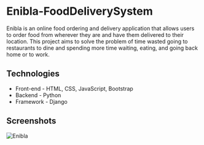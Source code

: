 # Enibla-FoodDeliverySystem

Enibla is an online food ordering and delivery application that allows users to order food from wherever they are and have them delivered to their location. This project aims to solve the problem of time wasted going to restaurants to dine and spending more time waiting, eating, and going back home or to work.

## Technologies

* Front-end   - HTML, CSS, JavaScript, Bootstrap
* Backend     - Python
* Framework   - Django

## Screenshots
![Enibla](https://github.com/anthony-ndegwa-dev/Enibla-FoodDeliverySystem/tree/main/readme_images/Screenshot%20608.png)




